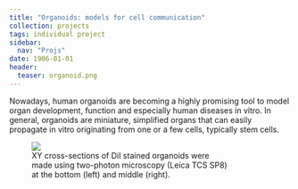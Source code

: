 ```yaml
---
title: "Organoids: models for cell communication"
collection: projects
tags: individual project
sidebar:
  nav: "Projs"
date: 1906-01-01
header:
  teaser: organoid.png
---
```

Nowadays, human organoids are becoming a highly promising tool to model organ development, function and especially human diseases in vitro. In general, organoids are miniature, simplified organs that can easily propagate in vitro originating from one or a few cells, typically stem cells.

<p>
<figure style="width: 70%" class="align-center">
<img src='/images/organoid2.png'>
<figcaption>XY cross-sections of DiI stained organoids were made using two-photon microscopy (Leica TCS SP8) at the bottom (left) and middle (right).</figcaption>
</figure>
